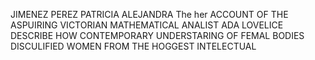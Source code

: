 JIMENEZ PEREZ PATRICIA ALEJANDRA 
The her ACCOUNT OF THE ASPUIRING VICTORIAN MATHEMATICAL ANALIST ADA LOVELICE DESCRIBE HOW CONTEMPORARY UNDERSTARING OF FEMAL BODIES DISCULIFIED WOMEN FROM THE HOGGEST INTELECTUAL  
